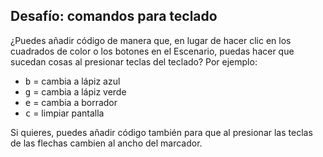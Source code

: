 ## Desafío: comandos para teclado

¿Puedes añadir código de manera que, en lugar de hacer clic en los cuadrados de color o los botones en el Escenario, puedas hacer que sucedan cosas al presionar teclas del teclado? Por ejemplo:

+ <kbd>b</kbd> = cambia a lápiz azul
+ <kbd>g</kbd> = cambia a lápiz verde
+ <kbd>e</kbd> = cambia a borrador
+ <kbd>c</kbd> = limpiar pantalla

Si quieres, puedes añadir código también para que al presionar las teclas de las flechas cambien al ancho del marcador.